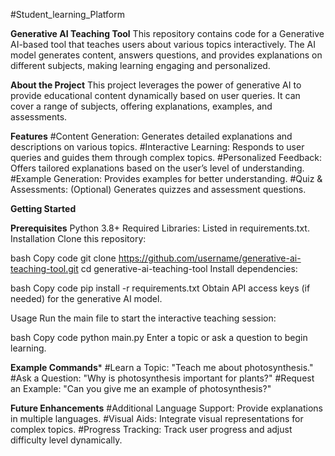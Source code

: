 ﻿#Student_learning_Platform

**Generative AI Teaching Tool**
This repository contains code for a Generative AI-based tool that teaches users about various topics interactively. The AI model generates content, answers questions, and provides explanations on different subjects, making learning engaging and personalized.

**About the Project**
This project leverages the power of generative AI to provide educational content dynamically based on user queries. It can cover a range of subjects, offering explanations, examples, and assessments.

**Features**
#Content Generation: Generates detailed explanations and descriptions on various topics.
#Interactive Learning: Responds to user queries and guides them through complex topics.
#Personalized Feedback: Offers tailored explanations based on the user’s level of understanding.
#Example Generation: Provides examples for better understanding.
#Quiz & Assessments: (Optional) Generates quizzes and assessment questions.


**Getting Started**

**Prerequisites**
Python 3.8+
Required Libraries: Listed in requirements.txt.
Installation
Clone this repository:

bash
Copy code
git clone https://github.com/username/generative-ai-teaching-tool.git
cd generative-ai-teaching-tool
Install dependencies:

bash
Copy code
pip install -r requirements.txt
Obtain API access keys (if needed) for the generative AI model.

Usage
Run the main file to start the interactive teaching session:

bash
Copy code
python main.py
Enter a topic or ask a question to begin learning.

**Example Commands***
#Learn a Topic: "Teach me about photosynthesis."
#Ask a Question: "Why is photosynthesis important for plants?"
#Request an Example: "Can you give me an example of photosynthesis?"

**Future Enhancements**
#Additional Language Support: Provide explanations in multiple languages.
#Visual Aids: Integrate visual representations for complex topics.
#Progress Tracking: Track user progress and adjust difficulty level dynamically.
